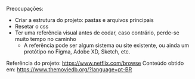 Preocupações:

- Criar a estrutura do projeto: pastas e arquivos principais
- Resetar o css
- Ter uma referência visual antes de codar, caso contrário, perde-se muito tempo no caminho
    - A referência pode ser algum sistema ou site existente, ou ainda um protótipo no Figma, Adobe XD, Sketch, etc.

Referência do projeto: https://www.netflix.com/browse
Conteúdo obtido em: https://www.themoviedb.org/?language=pt-BR